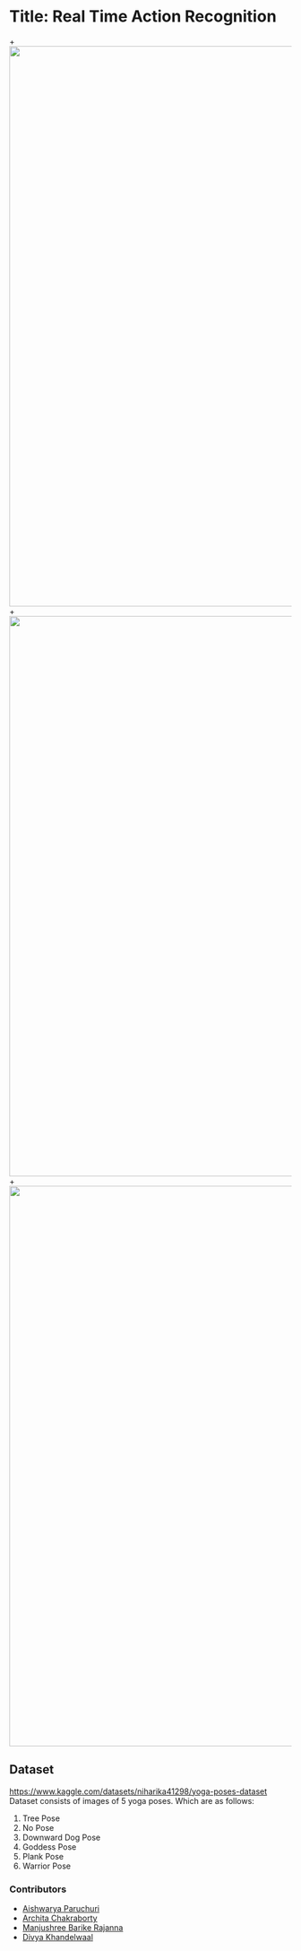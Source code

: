 # Title: Real Time Action Recognition

+<img src="/results/git_pose_estimation.gif?raw=true" width="1000px">
+<img src="/results/git_arm_curler.gif?raw=true" width="1000px">
+<img src="/results/git_pose_estimation_1.gif?raw=true" width="1000px">

## Dataset

https://www.kaggle.com/datasets/niharika41298/yoga-poses-dataset
</br>
Dataset consists of images of 5 yoga poses. Which are as follows:

1.  Tree Pose
2.  No Pose
3.  Downward Dog Pose
4.  Goddess Pose
5.  Plank Pose
6.  Warrior Pose

### Contributors

- [Aishwarya Paruchuri](https://github.com/aishwarya95698)
- [Archita Chakraborty](https://github.com/Archita22ind)
- [Manjushree Barike Rajanna](https://github.com/MANJUSHREEBR)
- [Divya Khandelwaal](https://github.com/divyaKh)
